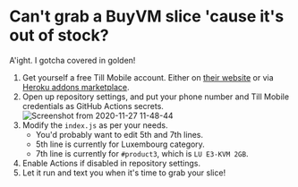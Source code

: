 # Can't grab a BuyVM slice 'cause it's out of stock?
A'ight. I gotcha covered in golden!

1. Get yourself a free Till Mobile account. Either on [their website](https://tillmobile.com) or via [Heroku addons marketplace](https://elements.heroku.com/addons/till).
2. Open up repository settings, and put your phone number and Till Mobile credentials as GitHub Actions secrets.
   ![Screenshot from 2020-11-27 11-48-44](https://user-images.githubusercontent.com/41230766/100429641-a8d27000-30a6-11eb-8701-53f7c33fc479.png)
3. Modify the `index.js` as per your needs.
   * You'd probably want to edit 5th and 7th lines.
   * 5th line is currently for Luxembourg category.
   * 7th line is currently for `#product3`, which is `LU E3-KVM 2GB`.
4. Enable Actions if disabled in repository settings.
5. Let it run and text you when it's time to grab your slice!
